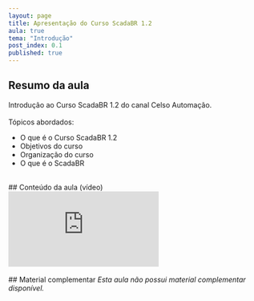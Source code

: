 ```yaml
---
layout: page
title: Apresentação do Curso ScadaBR 1.2
aula: true
tema: "Introdução"
post_index: 0.1
published: true
---
```


## Resumo da aula
<div class="message">
	Introdução ao Curso ScadaBR 1.2 do canal Celso Automação.<br><br>
	Tópicos abordados:
	<ul>
		<li>O que é o Curso ScadaBR 1.2</li>
		<li>Objetivos do curso</li>
		<li>Organização do curso</li>
		<li>O que é o ScadaBR</li>
	</ul>
</div>

<br>
## Conteúdo da aula (vídeo)

<div class="iframe-container ratio-16_9">
	<iframe src="https://youtube.com/embed/Q-ysIqivosg" title="YouTube video player" frameborder="0" allow="accelerometer; autoplay; clipboard-write; encrypted-media; gyroscope; picture-in-picture; web-share" allowfullscreen></iframe>
</div>

<br>
## Material complementar
<i>Esta aula não possui material complementar disponível.</i>
